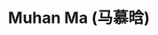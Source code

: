 ---
layout: profile
title: Muhan Ma (马慕晗)
description: Graduate of Imperial College London
img: assets/img/muhan_ma.jpg
redirect:
year: 2021
category: Visiting Students
email: muhan.ma20@imperial.ac.uk
---